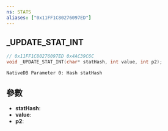 ```yaml
---
ns: STATS
aliases: ["0x11FF1C80276097ED"]
---
```

## _UPDATE_STAT_INT

```c
// 0x11FF1C80276097ED 0x4AC39C6C
void _UPDATE_STAT_INT(char* statHash, int value, int p2);
```

```
NativeDB Parameter 0: Hash statHash
```

## 參數
* **statHash**: 
* **value**: 
* **p2**: 

